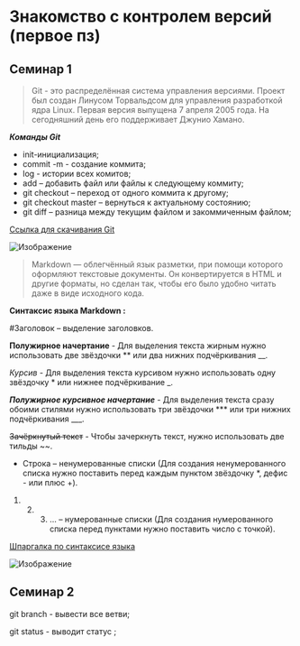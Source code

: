 # Знакомство с контролем версий (первое пз)
## Семинар 1
> Git - это распределённая система управления версиями.
Проект был создан Линусом Торвальдсом для управления разработкой ядра Linux. Первая версия выпущена 7 апреля 2005 года. На сегодняшний день его поддерживает Джунио Хамано.

***Команды Git***
* init-инициализация;
* commit -m - создание коммита;
* log -  истории всех комитов;
* add – добавить файл или файлы к следующему коммиту;
* git checkout – переход от одного коммита к другому;
* git checkout master – вернуться к актуальному состоянию;
* git diff – разница между текущим файлом и закоммиченным файлом;

[Ссылка для скачивания Git ](https://git-scm.com/ "Всплывающая подсказка") 

![Изображение](https://fuzeservers.ru/wp-content/uploads/3/0/c/30c29ce4cc08523ecc6e1f205bc207d0.jpeg
"Логотип Markdown")

> Markdown — облегчённый язык разметки, при помощи которого оформляют текстовые документы. Он конвертируется в HTML и другие форматы, но сделан так, чтобы его было удобно читать даже в виде исходного кода.

**Синтаксис языка Markdown :**

#Заголовок – выделение заголовков.

**Полужирное начертание** - Для выделения текста жирным нужно использовать две звёздочки ** или два нижних подчёркивания __. 

*Курсив* - Для выделения текста курсивом нужно использовать одну звёздочку * или нижнее подчёркивание _.

***Полужирное курсивное начертание*** - Для выделения текста сразу обоими стилями нужно использовать три звёздочки *** или три нижних подчёркивания ___.

~~Зачёркнутый текст~~ - Чтобы зачеркнуть текст, нужно использовать две тильды ~~.
* Строка – ненумерованные списки (Для создания ненумерованного списка нужно поставить перед каждым пунктом звёздочку *, дефис - или плюс +).
1. 2. 3. … – нумерованные списки (Для создания нумерованного списка перед пунктами нужно поставить число с точкой).


[Шпаргалка по синтаксисе языка](https://texterra.ru/blog/ischerpyvayushchaya-shpargalka-po-sintaksisu-razmetki-markdown-na-zametku-avtoram-veb-razrabotchikam.html "Всплывающая подсказка") 

![Изображение](https://camo.githubusercontent.com/767c000d44d5761eb1629fd13d01468a2df3996715e8cafd1485cd258168ca36/68747470733a2f2f7265732e636c6f7564696e6172792e636f6d2f70726163746963616c6465762f696d6167652f66657463682f732d2d746c316277434e512d2d2f635f696d616767615f7363616c652c665f6175746f2c666c5f70726f67726573736976652c685f313038302c715f6175746f2c775f313038302f68747470733a2f2f6465762d746f2d75706c6f6164732e73332e616d617a6f6e6177732e636f6d2f692f6b6331737472393731756a6a65646933683332692e706e67
"Логотип Markdown")
## Семинар 2
git branch - вывести все ветви;

git status - выводит статус ;